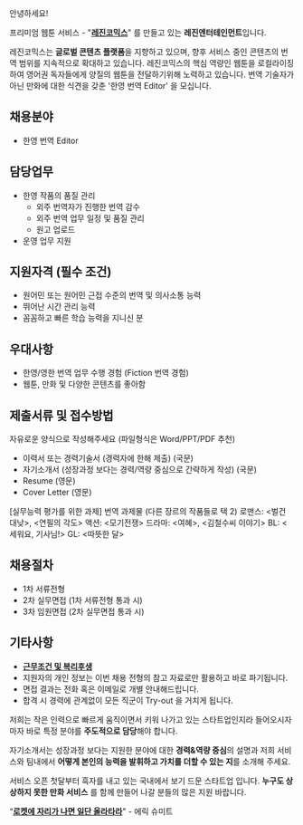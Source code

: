 ﻿안녕하세요!

프리미엄 웹툰 서비스 - "**[레진코믹스](http://www.lezhin.com)**" 를 만들고 있는 **레진엔터테인먼트**입니다.

레진코믹스는 **글로벌 콘텐츠 플랫폼**을 지향하고 있으며, 향후 서비스 중인 콘텐츠의 번역 범위를 지속적으로 확대하고 있습니다. 
레진코믹스의 핵심 역량인 웹툰을 로컬라이징하여 영어권 독자들에게 양질의 웹툰을 전달하기위해 노력하고 있습니다. 
번역 기술자가 아닌 만화에 대한 식견을 갖춘 '한영 번역 Editor' 을 모십니다. 	
 

## 채용분야 

- 한영 번역 Editor


## 담당업무

- 한영 작품의 품질 관리
  - 외주 번역자가 진행한 번역 감수
  - 외주 번역 업무 일정 및 품질 관리
  - 원고 업로드
- 운영 업무 지원


## 지원자격 (필수 조건)

- 원어민 또는 원어민 근접 수준의 번역 및 의사소통 능력
- 뛰어난 시간 관리 능력
- 꼼꼼하고 빠른 학습 능력을 지니신 분



## 우대사항

- 한영/영한 번역 업무 수행 경험 (Fiction 번역 경험)
- 웹툰, 만화 및 다양한 콘텐츠를 좋아함


## 제출서류 및 접수방법
자유로운 양식으로 작성해주세요 (파일형식은 Word/PPT/PDF 추천)
- 이력서 또는 경력기술서 (경력자에 한해 제출) (국문)
- 자기소개서 (성장과정 보다는 경력/역량 중심으로 간략하게 작성) (국문)
- Resume (영문)
- Cover Letter (영문)

[실무능력 평가를 위한 과제]
번역 과제물 (다른 장르의 작품들로 택 2)
로맨스: <벌건 대낮>, <연필의 각도>
액션: <모기전쟁>
드라마: <여혜>, <김철수씨 이야기>
BL: <세워요, 기사님!>
GL: <따뜻한 달> 


## 채용절차 

- 1차 서류전형
- 2차 실무면접 (1차 서류전형 통과 시)
- 3차 임원면접 (2차 실무면접 통과 시)


## 기타사항 
- [**근무조건 및 복리후생**](https://github.com/lezhin/apply/blob/master/README.md)
- 지원자의 개인 정보는 이번 채용 전형의 참고 자료로만 활용하고 바로 파기됩니다.
- 면접 결과는 전화 혹은 이메일로 개별 안내해드립니다.
- 합격 시 경력에 관계없이 모든 직군이 Try-out 을 거치게 됩니다. 


저희는 작은 인력으로 빠르게 움직이면서 키워 나가고 있는 스타트업인지라 들어오시자마자 바로 특정 분야를 **주도적으로 담당**해야 합니다. 

자기소개서는 성장과정 보다는 지원한 분야에 대한 **경력&역량 중심**의 설명과 저희 서비스와 팀내에서 **어떻게 본인의 능력을 발휘하고 가치를 더할 수 있는 지**를 소개해 주세요.


서비스 오픈 첫달부터 흑자를 내고 있는 국내에서 보기 드문 스타트업 입니다. **누구도 상상하지 못한 만화 서비스** 를 함께 만들어 나갈 분들의 많은 지원 바랍니다.


“[**로켓에 자리가 나면 일단 올라타라**](http://estima.wordpress.com/2012/05/28/sheryl/)" - 에릭 슈미트